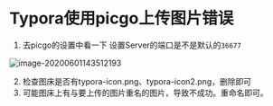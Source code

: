 # Typora使用picgo上传图片错误

1. 去picgo的设置中看一下 设置Server的端口是不是默认的`36677`

![image-20200601143512193](https://typora-1301192342.cos.ap-guangzhou.myqcloud.com/img/20200601143513.png)

2. 检查图床是否有typora-icon.png、typora-icon2.png，删除即可
3. 可能图床上有与要上传的图片重名的图片，导致不成功。重命名即可。